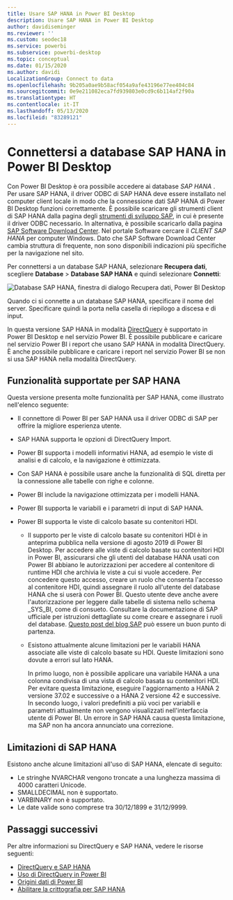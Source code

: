 ```yaml
---
title: Usare SAP HANA in Power BI Desktop
description: Usare SAP HANA in Power BI Desktop
author: davidiseminger
ms.reviewer: ''
ms.custom: seodec18
ms.service: powerbi
ms.subservice: powerbi-desktop
ms.topic: conceptual
ms.date: 01/15/2020
ms.author: davidi
LocalizationGroup: Connect to data
ms.openlocfilehash: 9b205a0ae9b58acf054a9afe43196e77ee404c84
ms.sourcegitcommit: 0e9e211082eca7fd939803e0cd9c6b114af2f90a
ms.translationtype: HT
ms.contentlocale: it-IT
ms.lasthandoff: 05/13/2020
ms.locfileid: "83289121"
---
```

# <a name="connect-to-sap-hana-databases-in-power-bi-desktop"></a>Connettersi a database SAP HANA in Power BI Desktop

Con Power BI Desktop è ora possibile accedere ai database *SAP HANA* . Per usare SAP HANA, il driver ODBC di SAP HANA deve essere installato nel computer client locale in modo che la connessione dati SAP HANA di Power BI Desktop funzioni correttamente. È possibile scaricare gli strumenti client di SAP HANA dalla pagina degli [strumenti di sviluppo SAP](https://tools.hana.ondemand.com/#hanatools), in cui è presente il driver ODBC necessario. In alternativa, è possibile scaricarlo dalla pagina [SAP Software Download Center](https://support.sap.com/en/my-support/software-downloads.html). Nel portale Software cercare il *CLIENT SAP HANA* per computer Windows. Dato che SAP Software Download Center cambia struttura di frequente, non sono disponibili indicazioni più specifiche per la navigazione nel sito.

Per connettersi a un database SAP HANA, selezionare **Recupera dati**, scegliere **Database** > **Database SAP HANA** e quindi selezionare **Connetti**:

![Database SAP HANA, finestra di dialogo Recupera dati, Power BI Desktop](media/desktop-sap-hana/sap-hana-1.png)

Quando ci si connette a un database SAP HANA, specificare il nome del server. Specificare quindi la porta nella casella di riepilogo a discesa e di input.

In questa versione SAP HANA in modalità [DirectQuery](desktop-directquery-sap-hana.md) è supportato in Power BI Desktop e nel servizio Power BI. È possibile pubblicare e caricare nel servizio Power BI i report che usano SAP HANA in modalità DirectQuery. È anche possibile pubblicare e caricare i report nel servizio Power BI se non si usa SAP HANA nella modalità DirectQuery.

## <a name="supported-features-for-sap-hana"></a>Funzionalità supportate per SAP HANA

Questa versione presenta molte funzionalità per SAP HANA, come illustrato nell'elenco seguente:

* Il connettore di Power BI per SAP HANA usa il driver ODBC di SAP per offrire la migliore esperienza utente.

* SAP HANA supporta le opzioni di DirectQuery Import.

* Power BI supporta i modelli informativi HANA, ad esempio le viste di analisi e di calcolo, e la navigazione è ottimizzata.

* Con SAP HANA è possibile usare anche la funzionalità di SQL diretta per la connessione alle tabelle con righe e colonne.

* Power BI include la navigazione ottimizzata per i modelli HANA.

* Power BI supporta le variabili e i parametri di input di SAP HANA.

* Power BI supporta le viste di calcolo basate su contenitori HDI.

  * Il supporto per le viste di calcolo basate su contenitori HDI è in anteprima pubblica nella versione di agosto 2019 di Power BI Desktop. Per accedere alle viste di calcolo basate su contenitori HDI in Power BI, assicurarsi che gli utenti del database HANA usati con Power BI abbiano le autorizzazioni per accedere al contenitore di runtime HDI che archivia le viste a cui si vuole accedere. Per concedere questo accesso, creare un ruolo che consenta l'accesso al contenitore HDI, quindi assegnare il ruolo all'utente del database HANA che si userà con Power BI. Questo utente deve anche avere l'autorizzazione per leggere dalle tabelle di sistema nello schema \_SYS\_BI, come di consueto. Consultare la documentazione di SAP ufficiale per istruzioni dettagliate su come creare e assegnare i ruoli del database. [Questo post del blog SAP](https://blogs.sap.com/2018/01/24/the-easy-way-to-make-your-hdi-container-accessible-to-a-classic-database-user/) può essere un buon punto di partenza.

  * Esistono attualmente alcune limitazioni per le variabili HANA associate alle viste di calcolo basate su HDI. Queste limitazioni sono dovute a errori sul lato HANA.
  
    In primo luogo, non è possibile applicare una variabile HANA a una colonna condivisa di una vista di calcolo basata su contenitori HDI. Per evitare questa limitazione, eseguire l'aggiornamento a HANA 2 versione 37.02 e successive o a HANA 2 versione 42 e successive. In secondo luogo, i valori predefiniti a più voci per variabili e parametri attualmente non vengono visualizzati nell'interfaccia utente di Power BI. Un errore in SAP HANA causa questa limitazione, ma SAP non ha ancora annunciato una correzione.

## <a name="limitations-of-sap-hana"></a>Limitazioni di SAP HANA

Esistono anche alcune limitazioni all'uso di SAP HANA, elencate di seguito:

* Le stringhe NVARCHAR vengono troncate a una lunghezza massima di 4000 caratteri Unicode.
* SMALLDECIMAL non è supportato.
* VARBINARY non è supportato.
* Le date valide sono comprese tra 30/12/1899 e 31/12/9999.

## <a name="next-steps"></a>Passaggi successivi

Per altre informazioni su DirectQuery e SAP HANA, vedere le risorse seguenti:

* [DirectQuery e SAP HANA](desktop-directquery-sap-hana.md)
* [Uso di DirectQuery in Power BI](desktop-directquery-about.md)
* [Origini dati di Power BI](power-bi-data-sources.md)
* [Abilitare la crittografia per SAP HANA](desktop-sap-hana-encryption.md)
